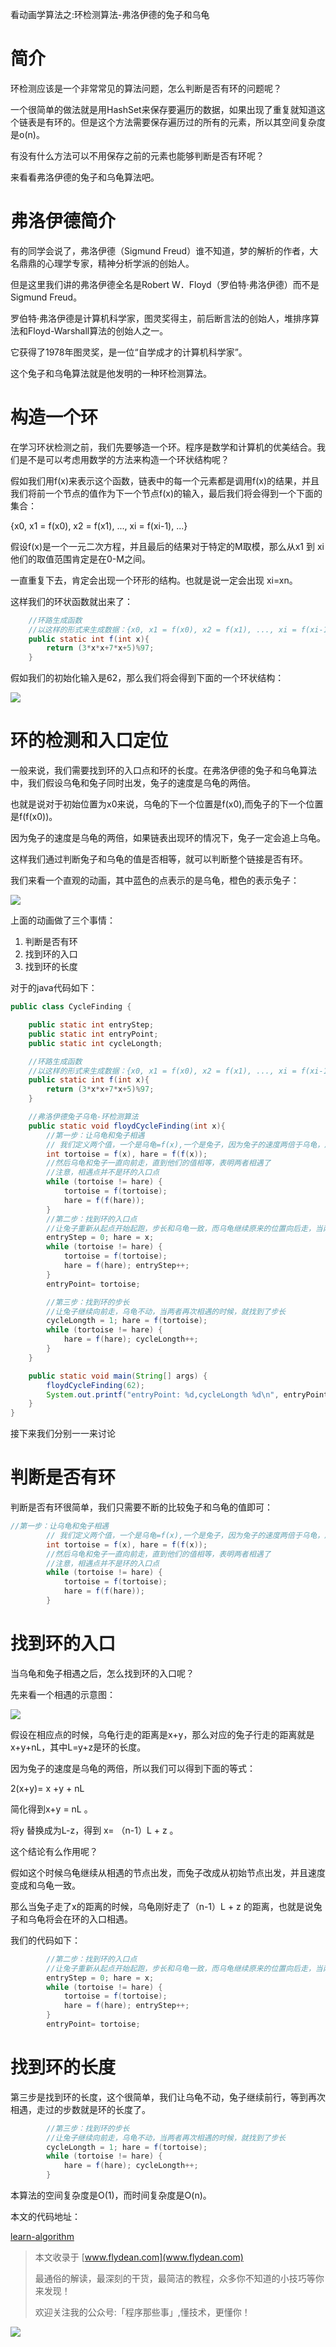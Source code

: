 看动画学算法之:环检测算法-弗洛伊德的兔子和乌龟

# 简介

环检测应该是一个非常常见的算法问题，怎么判断是否有环的问题呢？

一个很简单的做法就是用HashSet来保存要遍历的数据，如果出现了重复就知道这个链表是有环的。但是这个方法需要保存遍历过的所有的元素，所以其空间复杂度是o(n)。

有没有什么方法可以不用保存之前的元素也能够判断是否有环呢？

来看看弗洛伊德的兔子和乌龟算法吧。

# 弗洛伊德简介

有的同学会说了，弗洛伊德（Sigmund Freud）谁不知道，梦的解析的作者，大名鼎鼎的心理学专家，精神分析学派的创始人。

但是这里我们讲的弗洛伊德全名是Robert W．Floyd（罗伯特·弗洛伊德）而不是Sigmund Freud。

罗伯特·弗洛伊德是计算机科学家，图灵奖得主，前后断言法的创始人，堆排序算法和Floyd-Warshall算法的创始人之一。

它获得了1978年图灵奖，是一位“自学成才的计算机科学家”。

这个兔子和乌龟算法就是他发明的一种环检测算法。

# 构造一个环

在学习环状检测之前，我们先要够造一个环。程序是数学和计算机的优美结合。我们是不是可以考虑用数学的方法来构造一个环状结构呢？

假如我们用f(x)来表示这个函数，链表中的每一个元素都是调用f(x)的结果，并且我们将前一个节点的值作为下一个节点f(x)的输入，最后我们将会得到一个下面的集合：

{x0, x1 = f(x0), x2 = f(x1), ..., xi = f(xi-1), ...}

假设f(x)是一个一元二次方程，并且最后的结果对于特定的M取模，那么从x1 到 xi他们的取值范围肯定是在0-M之间。

一直重复下去，肯定会出现一个环形的结构。也就是说一定会出现 xi=xn。

这样我们的环状函数就出来了：

~~~java
    //环路生成函数
    //以这样的形式来生成数据：{x0, x1 = f(x0), x2 = f(x1), ..., xi = f(xi-1), ...}
    public static int f(int x){
        return (3*x*x+7*x+5)%97;
    }
~~~

假如我们的初始化输入是62，那么我们将会得到下面的一个环状结构：

![](https://img-blog.csdnimg.cn/20200818142256497.png?x-oss-process=image/watermark,type_ZmFuZ3poZW5naGVpdGk,shadow_0,text_aHR0cDovL3d3dy5mbHlkZWFuLmNvbQ==,size_25,color_8F8F8F,t_70)

# 环的检测和入口定位

一般来说，我们需要找到环的入口点和环的长度。在弗洛伊德的兔子和乌龟算法中，我们假设乌龟和兔子同时出发，兔子的速度是乌龟的两倍。

也就是说对于初始位置为x0来说，乌龟的下一个位置是f(x0),而兔子的下一个位置是f(f(x0))。

因为兔子的速度是乌龟的两倍，如果链表出现环的情况下，兔子一定会追上乌龟。

这样我们通过判断兔子和乌龟的值是否相等，就可以判断整个链接是否有环。

我们来看一个直观的动画，其中蓝色的点表示的是乌龟，橙色的表示兔子：

![](https://img-blog.csdnimg.cn/20200818144141840.gif)

上面的动画做了三个事情：

1. 判断是否有环 
2. 找到环的入口
3. 找到环的长度

对于的java代码如下：

~~~java
public class CycleFinding {

    public static int entryStep;
    public static int entryPoint;
    public static int cycleLongth;

    //环路生成函数
    //以这样的形式来生成数据：{x0, x1 = f(x0), x2 = f(x1), ..., xi = f(xi-1), ...}
    public static int f(int x){
        return (3*x*x+7*x+5)%97;
    }

    //弗洛伊德兔子乌龟-环检测算法
    public static void floydCycleFinding(int x){
        //第一步：让乌龟和兔子相遇
        // 我们定义两个值，一个是乌龟=f(x),一个是兔子，因为兔子的速度两倍于乌龟，所以我们可以用f(f(x))来表示兔子的值。
        int tortoise = f(x), hare = f(f(x));
        //然后乌龟和兔子一直向前走，直到他们的值相等，表明两者相遇了
        //注意，相遇点并不是环的入口点
        while (tortoise != hare) {
            tortoise = f(tortoise);
            hare = f(f(hare));
        }
        //第二步：找到环的入口点
        //让兔子重新从起点开始起跑，步长和乌龟一致，而乌龟继续原来的位置向后走，当两者相遇的点，就是环的入口点
        entryStep = 0; hare = x;
        while (tortoise != hare) {
            tortoise = f(tortoise);
            hare = f(hare); entryStep++;
        }
        entryPoint= tortoise;

        //第三步：找到环的步长
        //让兔子继续向前走，乌龟不动，当两者再次相遇的时候，就找到了步长
        cycleLongth = 1; hare = f(tortoise);
        while (tortoise != hare) {
            hare = f(hare); cycleLongth++;
        }
    }

    public static void main(String[] args) {
        floydCycleFinding(62);
        System.out.printf("entryPoint: %d,cycleLongth %d\n", entryPoint, cycleLongth);
    }
}
~~~

接下来我们分别一一来讨论

# 判断是否有环

判断是否有环很简单，我们只需要不断的比较兔子和乌龟的值即可：

~~~java
//第一步：让乌龟和兔子相遇
        // 我们定义两个值，一个是乌龟=f(x),一个是兔子，因为兔子的速度两倍于乌龟，所以我们可以用f(f(x))来表示兔子的值。
        int tortoise = f(x), hare = f(f(x));
        //然后乌龟和兔子一直向前走，直到他们的值相等，表明两者相遇了
        //注意，相遇点并不是环的入口点
        while (tortoise != hare) {
            tortoise = f(tortoise);
            hare = f(f(hare));
        }
~~~

# 找到环的入口

当乌龟和兔子相遇之后，怎么找到环的入口呢？

先来看一个相遇的示意图：

![](https://img-blog.csdnimg.cn/20200818105730311.png?x-oss-process=image/watermark,type_ZmFuZ3poZW5naGVpdGk,shadow_0,text_aHR0cDovL3d3dy5mbHlkZWFuLmNvbQ==,size_25,color_8F8F8F,t_70)

假设在相应点的时候，乌龟行走的距离是x+y，那么对应的兔子行走的距离就是x+y+nL，其中L=y+z是环的长度。

因为兔子的速度是乌龟的两倍，所以我们可以得到下面的等式：

2(x+y)= x +y + nL 

简化得到x+y = nL 。

将y 替换成为L-z，得到 x= （n-1）L + z 。 

这个结论有么作用呢？

假如这个时候乌龟继续从相遇的节点出发，而兔子改成从初始节点出发，并且速度变成和乌龟一致。

那么当兔子走了x的距离的时候，乌龟刚好走了（n-1）L + z 的距离，也就是说兔子和乌龟将会在环的入口相遇。

我们的代码如下：

~~~java
        //第二步：找到环的入口点
        //让兔子重新从起点开始起跑，步长和乌龟一致，而乌龟继续原来的位置向后走，当两者相遇的点，就是环的入口点
        entryStep = 0; hare = x;
        while (tortoise != hare) {
            tortoise = f(tortoise);
            hare = f(hare); entryStep++;
        }
        entryPoint= tortoise;
~~~

# 找到环的长度

第三步是找到环的长度，这个很简单，我们让乌龟不动，兔子继续前行，等到再次相遇，走过的步数就是环的长度了。

~~~java
        //第三步：找到环的步长
        //让兔子继续向前走，乌龟不动，当两者再次相遇的时候，就找到了步长
        cycleLongth = 1; hare = f(tortoise);
        while (tortoise != hare) {
            hare = f(hare); cycleLongth++;
        }
~~~

本算法的空间复杂度是O(1)，而时间复杂度是O(n)。

本文的代码地址：

[learn-algorithm](https://github.com/ddean2009/learn-algorithm/tree/master/tree)

> 本文收录于 [www.flydean.com](www.flydean.com)
>
> 最通俗的解读，最深刻的干货，最简洁的教程，众多你不知道的小技巧等你来发现！
> 
> 欢迎关注我的公众号:「程序那些事」,懂技术，更懂你！

![](https://img-blog.csdnimg.cn/20200709152618916.png)








